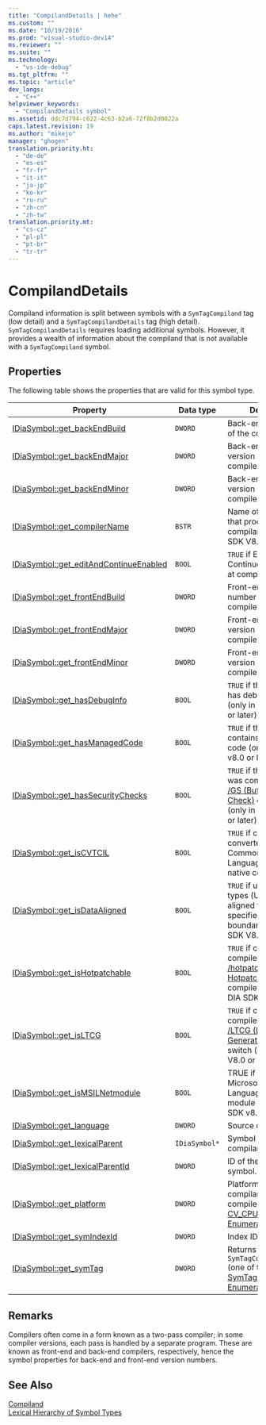 ```yaml
---
title: "CompilandDetails | hehe"
ms.custom: ""
ms.date: "10/19/2016"
ms.prod: "visual-studio-dev14"
ms.reviewer: ""
ms.suite: ""
ms.technology: 
  - "vs-ide-debug"
ms.tgt_pltfrm: ""
ms.topic: "article"
dev_langs: 
  - "C++"
helpviewer_keywords: 
  - "CompilandDetails symbol"
ms.assetid: ddc7d794-c622-4c63-b2a6-72f8b2d0022a
caps.latest.revision: 19
ms.author: "mikejo"
manager: "ghogen"
translation.priority.ht: 
  - "de-de"
  - "es-es"
  - "fr-fr"
  - "it-it"
  - "ja-jp"
  - "ko-kr"
  - "ru-ru"
  - "zh-cn"
  - "zh-tw"
translation.priority.mt: 
  - "cs-cz"
  - "pl-pl"
  - "pt-br"
  - "tr-tr"
---
```

# CompilandDetails
Compiland information is split between symbols with a `SymTagCompiland` tag (low detail) and a `SymTagCompilandDetails` tag (high detail). `SymTagCompilandDetails` requires loading additional symbols. However, it provides a wealth of information about the compiland that is not available with a `SymTagCompiland` symbol.  
  
## Properties  
 The following table shows the properties that are valid for this symbol type.  
  
|Property|Data type|Description|  
|--------------|---------------|-----------------|  
|[IDiaSymbol::get_backEndBuild](../debug-interface-access/idiasymbol--get_backendbuild.md)|`DWORD`|Back-end build number of the compiler.|  
|[IDiaSymbol::get_backEndMajor](../debug-interface-access/idiasymbol--get_backendmajor.md)|`DWORD`|Back-end major version number of the compiler.|  
|[IDiaSymbol::get_backEndMinor](../debug-interface-access/idiasymbol--get_backendminor.md)|`DWORD`|Back-end minor version number of the compiler.|  
|[IDiaSymbol::get_compilerName](../debug-interface-access/idiasymbol--get_compilername.md)|`BSTR`|Name of the compiler that produced this compiland (only in DIA SDK V8.0 or later).|  
|[IDiaSymbol::get_editAndContinueEnabled](../debug-interface-access/idiasymbol--get_editandcontinueenabled.md)|`BOOL`|`TRUE` if Edit and Continue were enabled at compilation.|  
|[IDiaSymbol::get_frontEndBuild](../debug-interface-access/idiasymbol--get_frontendbuild.md)|`DWORD`|Front-end build number of the compiler.|  
|[IDiaSymbol::get_frontEndMajor](../debug-interface-access/idiasymbol--get_frontendmajor.md)|`DWORD`|Front-end major version number of the compiler.|  
|[IDiaSymbol::get_frontEndMinor](../debug-interface-access/idiasymbol--get_frontendminor.md)|`DWORD`|Front-end minor version number of the compiler.|  
|[IDiaSymbol::get_hasDebugInfo](../debug-interface-access/idiasymbol--get_hasdebuginfo.md)|`BOOL`|`TRUE` if this compiland has debug information (only in DIA SDK V8.0 or later).|  
|[IDiaSymbol::get_hasManagedCode](../debug-interface-access/idiasymbol--get_hasmanagedcode.md)|`BOOL`|`TRUE` if this compiland contains managed code (only in DIA SDK v8.0 or later).|  
|[IDiaSymbol::get_hasSecurityChecks](../debug-interface-access/idiasymbol--get_hassecuritychecks.md)|`BOOL`|`TRUE` if the compiland was compiled with the [/GS (Buffer Security Check)](../Topic/-GS%20\(Buffer%20Security%20Check\).md) compiler switch (only in DIA SDK V8.0 or later).|  
|[IDiaSymbol::get_isCVTCIL](../debug-interface-access/idiasymbol--get_iscvtcil.md)|`BOOL`|`TRUE` if compiland was converted from Common Intermediate Language (CIL) code to native code.|  
|[IDiaSymbol::get_isDataAligned](../debug-interface-access/idiasymbol--get_isdataaligned.md)|`BOOL`|`TRUE` if user-defined types (UDT) have been aligned to some specified memory boundary (only in DIA SDK V8.0 or later).|  
|[IDiaSymbol::get_isHotpatchable](../debug-interface-access/idiasymbol--get_ishotpatchable.md)|`BOOL`|`TRUE` if compiland was compiled with the [/hotpatch (Create Hotpatchable Image)](../Topic/-hotpatch%20\(Create%20Hotpatchable%20Image\).md) compiler switch (only in DIA SDK v8.0 or later).|  
|[IDiaSymbol::get_isLTCG](../debug-interface-access/idiasymbol--get_isltcg.md)|`BOOL`|`TRUE` if compiland was compiled with the [/LTCG (Link-time Code Generation)](../Topic/-LTCG%20\(Link-time%20Code%20Generation\).md) compiler switch (only in DIA SDK V8.0 or later).|  
|[IDiaSymbol::get_isMSILNetmodule](../debug-interface-access/idiasymbol--get_ismsilnetmodule.md)|`BOOL`|TRUE if compiland is a Microsoft Intermediate Language (MSIL) module (only in DIA SDK v8.0 or later).|  
|[IDiaSymbol::get_language](../debug-interface-access/idiasymbol--get_language.md)|`DWORD`|Source code language.|  
|[IDiaSymbol::get_lexicalParent](../debug-interface-access/idiasymbol--get_lexicalparent.md)|`IDiaSymbol*`|Symbol for the compiland.|  
|[IDiaSymbol::get_lexicalParentId](../debug-interface-access/idiasymbol--get_lexicalparentid.md)|`DWORD`|ID of the lexical parent symbol.|  
|[IDiaSymbol::get_platform](../debug-interface-access/idiasymbol--get_platform.md)|`DWORD`|Platform on which the compiland was compiled (one of the [CV_CPU_TYPE_e Enumeration](../debug-interface-access/cv_cpu_type_e.md) values).|  
|[IDiaSymbol::get_symIndexId](../debug-interface-access/idiasymbol--get_symindexid.md)|`DWORD`|Index ID of symbol.|  
|[IDiaSymbol::get_symTag](../debug-interface-access/idiasymbol--get_symtag.md)|`DWORD`|Returns `SymTagCompilandDetails` (one of the [SymTagEnum Enumeration](../debug-interface-access/symtagenum.md) values).|  
  
## Remarks  
 Compilers often come in a form known as a two-pass compiler; in some compiler versions, each pass is handled by a separate program. These are known as front-end and back-end compilers, respectively, hence the symbol properties for back-end and front-end version numbers.  
  
## See Also  
 [Compiland](../debug-interface-access/compiland.md)   
 [Lexical Hierarchy of Symbol Types](../debug-interface-access/lexical-hierarchy-of-symbol-types.md)